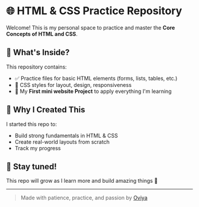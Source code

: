 # 🌐 HTML & CSS Practice Repository

Welcome! This is my personal space to practice and master the **Core Concepts of HTML and CSS**.

## 📁 What's Inside?

This repository contains:
- ✅ Practice files for basic HTML elements (forms, lists, tables, etc.)
- 🎨 CSS styles for layout, design, responsiveness
- 🧱 My **First mini website Project** to apply everything I'm learning

## 🚀 Why I Created This

I started this repo to:
- Build strong fundamentals in HTML & CSS
- Create real-world layouts from scratch
- Track my progress

## 🙌 Stay tuned!

This repo will grow as I learn more and build amazing things 💜

---
> Made with patience, practice, and passion by [Oviya](https://github.com/Oviya-Babu)
